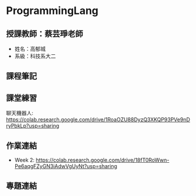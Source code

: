 # ProgrammingLang
## 授課教師：蔡芸琤老師
- 姓名：高郁城
- 系級：科技系大二

## 課程筆記 

## 課堂練習
聊天機器人: https://colab.research.google.com/drive/1RoaOZU88DyzQ3XKQP93PVe9nDryPbkLp?usp=sharing
## 作業連結
- Week 2: https://colab.research.google.com/drive/18fT0RoWwn-Pe6aqgFZyGN3iAdwVgUyNt?usp=sharing 

## 專題連結
